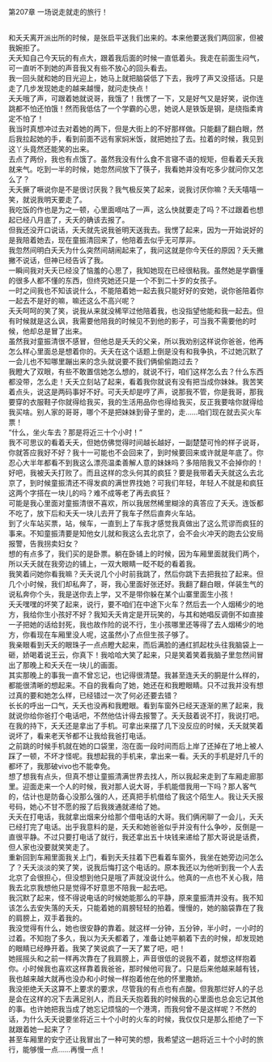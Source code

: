 第207章 一场说走就走的旅行！
<br />和夭夭离开派出所的时候，是张启平送我们出来的。本来他要送我们两回家，但被我婉拒了。<br />夭夭知自己今天玩的有点大，跟着我后面的时候一直低着头。我走在前面生闷气，可一直听不到她的声音我又有些不放心的回头看去。<br />我一回头就和她的目光迎上，她马上就把脑袋低了下去，我哼了声又没搭话。只是走了几步发现她走的越来越慢，就问走快点！<br />夭夭哦了声，可跟着她就说哥，我饿了！我愣了一下，又是好气又是好笑，说你连跳都不怕还怕饿！然而我低估了一个学霸的心思，她说人是铁饭是钢，是绕指柔肯定不怕了！<br />我当时真想冲过去对着她的两下，但是大街上的不好那样做。只能翻了翻白眼，然后我拉起她的手，看到前面不远有家焖米饭，就把她拉了去。拉着的时候，我见到这丫头竟然还能笑的出来。<br />去点了两份，我也有点饿了。虽然我没有什么食不言寝不语的规矩，但看着夭夭我就来气。吃到一半的时候，她忽然间放下了筷子，我看她并没有吃多少就问你又怎么了？<br />夭夭撅了噘说你是不是很讨厌我？我气极反笑了起来，说我讨厌你嘛？夭夭嘻嘻一笑，就说我明天要走了。<br />我吃饭的作也是为之一顿，心里面嘀咕了一声，这么快就要走了吗？不过跟着也想起已经八月底了，夭夭的确该去报了。<br />但我还没开口说话，夭夭就先说我爸明天送我去。我愣了起来，因为一开始说好的是我陪着她去，现在童振清回来了，他陪着去似乎无可厚非。<br />我忽然间明白夭夭为什么突然间胡闹起来了，我问这就是你今天任的原因？夭夭撇撇不说话，但神已经告诉了我。<br />一瞬间我对夭夭已经没了恼羞的心思了，我知她现在已经很粘我。虽然她是学霸懂的很多人都不懂的东西，但终究她还只是一个不到二十岁的女孩子。<br />一时之间我也不知该说什么，不能陪着她一起去我只能好好的安她，说你爸陪着你一起去不是好的嘛，嘛还这么不高兴呢？<br />夭夭呵呵的笑了笑，说我从来就没稀罕过他陪着我，也没指望他能和我一起去。但有时候就是这么讽，我需要他陪我的时候见不到他的影子，可当我不需要他的时候，他却总是冒了出来。<br />虽然我对童振清很不感冒，但他总是夭夭的父亲，所以我劝别这样说你爸爸，他再怎么样心里面总是想着你的。夭夭在这个话题上倒是没有和我争执，不过她沉默了一会儿也不知哪里蹦出来的念头就说要不我们俩偷偷跑过去？<br />我瞪大了双眼，有些不敢置信她怎么想的，就说不行，咱们这样怎么去？什么东西都没带，怎么走！夭夭立刻站了起来，看着我你就说有没有把当成你妹妹。我苦笑着点头，说这是两码事好不好。可夭夭却是哼了声，说那我不管，你是我哥，那我要穿的衣服鞋子你就得给我买，我的生活用品你也得给我买，反正我要啥你就得给我买啥。别人家的哥哥，哪个不是把妹妹到骨子里的，走……咱们现在就去买火车票！<br />“什么，坐火车去？那是将近三十个小时！”<br />我不可思议的看着夭夭，但她仿佛觉得时间越长越好，一副楚楚可怜的样子说哥，你就答应我好不好？我十一可能也不会回来了，到时候要回来或许就是年底了。你忍心大半年都看不到我这么漂亮温柔善解人意的妹妹吗？多陪陪我又不会掉你的！<br />好吧，我被夭夭打败了。而且这样的念头何其的疯狂？要是我带着夭夭就这么去北京了，到时候童振清还不得发疯的满世界找她？可我们年轻，年轻人不就是和疯狂这两个字搭在一块儿的吗？难不成等老了再去疯狂？<br />可能是我心里面对童振清很不喜欢，所以我居然稀里糊涂的真答应了夭夭。连饭都不吃了，放下后和夭夭一块儿去开了我车子然后直奔火车站。<br />到了火车站买票，站，候车，一直到上了车我才感觉我真做出了这么荒谬而疯狂的事来。不知童振清要是知他女儿就和我这么去北京了，会不会火冲天的跑去公安局报警，告我拐卖妇女？<br />想的有点多了，我们买的是卧票。躺在卧铺上的时候，因为车厢里面就我们两个，所以夭夭就在我旁边的铺上，一双大眼睛一眨不眨的看着我。<br />我笑着问她你看我嘛？夭夭说几个小时前我跳了，然后你跳下去把我拉了起来。但几个小时候，我们却私奔了，哥，我心里面好张还好。我翻了翻白眼，佯装生气的说私奔你个头，我是送你去上学，又不是带你躲在某个山寨里面生小孩！<br />夭夭嘿嘿的坏笑了起来，说行，要不咱们在中途下火车？然后去一个人烟稀少的地方，我给你生小孩好不好？我知夭夭肯定是开玩笑的，与其和她唱反调倒不如直接一子把她的话给封死，我也故作险的说不行，生小孩哪里还等得了去人烟稀少的地方，你看现在车厢里没人呢，这虽然小了点但生孩子够了。<br />我亲眼看到夭夭的眼珠子一点点瞪大起来，而后满脸的通红抓起枕头往我脑袋上一砸，娇喝着说王云，你真下！我哈哈大笑了起来，只是笑着笑着我脑子里忽然间冒出了那晚上和夭夭在一块儿的画面。<br />其实那晚上的事我一直不曾忘记，也记得很清楚。我甚至连夭夭的胴是什么样的，都能很清晰的想起来。不自的我看向了她，她还在和我瞪眼睛。只不过我并没有想过真的要和她怎么样，已经错过一次了何必还要去错？<br />长长的呼出一口气，夭夭也没再和我瞪眼。看到车窗外已经天逐渐的黑了起来，我就说你给你爸打个电话吧，不然他估计得去报警了。夭夭鼓着说不打，我说打吧。在我的持下，夭夭还是拿出了手机。可拿出来摆了几下没反应的时候，夭夭就笑着说坏了，看来老天爷都不让我给我爸打电话。<br />之前跳的时候手机就在她的口袋里，泡在面一段时间而后上岸了还掉在了地上被人踩了一顿，不坏才怪呢。我想起我的手机来，拿出来一看。夭夭的手机是好几千的都坏了，我那破vivo也不能幸免。<br />想了想我有点头，但真不想让童振清满世界去找人，所以我起来走到了车厢走廊那里。迎面走来一个人的时候，我对那人说大哥，手机能借我用一下吗？那人客气的，估计也是防备心没那么强的人，还真把手机借给了我这个陌生人。我让夭夭报号码，她心不甘不愿的报了后我拨通就递给了她。<br />夭夭在打电话，我就拿出烟来分给那个借电话的大哥。我们俩闲聊了一会儿，夭夭已经打完了电话。出乎我意料的是，夭夭和她爸爸似乎并没有什么争吵，反倒是一直很平静。不过只要打电话了就行，我还拿出五十块钱来递给了那大哥说是话费，但人家也没要就笑笑走了。<br />重新回到车厢里面我关上门，看到夭夭拄着下巴看着车窗外，我坐在她旁边问怎么了？夭夭淡淡的笑了笑，说我后悔打这个电话的。原本我还以为他听到我一个人去北京了会很担心，但没想到他只是哦了声就没说什么。他真的一点也不关心我，陪我去北京我想他只是觉得不好意思不陪我一起去吧。<br />我沉默了起来，怪不得说电话的时候她能那么的平静，原来童振清并没有。我不知该怎么去安失落的夭夭，只能着她的肩膀轻轻的拍着。慢慢的，她的脑袋靠在了我的肩膀上，双手着我的。<br />我没觉得有什么，她也很安静的靠着。就这样一分钟，五分钟，半小时，一小时的过着。不知抱了多久，我以为夭夭都着了，准备让她平躺着下去的时候，却发现她的眼睛已经睁开着。我笑了笑说疯了一天了累了吧，吧！<br />她摇摇头和之前一样再次靠在了我肩膀上，声音很低的说我不着，就想这样抱着你。小时候我也喜欢这样靠着我爸爸，那时候他可我了。只是后来他越来越有钱，我也越来越大就再也没办和小时候一样抱着他在他的怀里撒娇。<br />我没拒绝夭夭这算不上要求的要求，尽管我的有点也有点酸。但我那烂好人的子总是会在这样的况下去满足别人，而且夭夭抱着我的时候我的心里面也总会忘记其他的事。也许她把我当成了她忘记烦恼的一个港湾，而我何曾不是这样呢？不然的话，为什么夭夭说要坐将近三十个小时的火车的时候，我仅仅只是那么拒绝了一下就跟着她一起来了？<br />甚至车厢里的安宁还让我冒出了一种可笑的想，我希望这一趟将近三十个小时的旅行，能够慢一点……再慢一点！